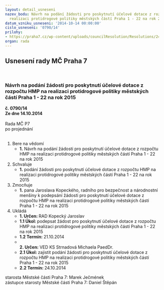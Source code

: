 ```yaml
---
layout: detail_usneseni
nazev_bodu: Návrh na podání žádosti pro poskytnutí účelové dotace z rozpočtu HMP na
  realizaci protidrogové politiky městských částí Praha 1 - 22 na rok 2015
datum_vzniku_usneseni: '2014-10-14 00:00:00'
cislo_usneseni: '0790/14'
prilohy:
- https://praha7.cz/wp-content/uploads/councilResolution/Resolutions/24591/47-14-%c5%be%c3%a1dost_2015.docx
organ: rada
---
```

<div id="ucUsn_pList" class="usn">
	<span><h2>Usnesení rady MČ Praha 7 </h2>
<br></span><div class="standBody">
<span><h3>Návrh na podání žádosti pro poskytnutí účelové dotace z rozpočtu HMP na realizaci protidrogové politiky městských částí Praha 1 - 22 na rok 2015</h3></span><div class="center">
		<strong>č. 0790/14</strong><br>
	</div>
<div class="center">
		<strong>Ze dne 14.10.2014</strong><br><br>
	</div>Rada MČ P7<br> po projednání<br><br><ol>
<li>Bere na vědomí<ul><li>
<strong>1.</strong> Návrh na podání žádosti pro poskytnutí účelové dotace z rozpočtu HMP na realizaci protidrogové politiky městských částí Praha 1 - 22 na rok 2015</li></ul>
</li>
<li>Schvaluje<ul><li>
<strong>1.</strong> podání žádosti pro poskytnutí účelové dotace z rozpočtu HMP na realizaci protidrogové politiky městských částí Praha 1 - 22 na rok 2015</li></ul>
</li>
<li>Zmocňuje<ul><li>
<strong>1.</strong> pana Jaroslava Kopeckého, radního pro bezpečnost a národnostní menšiny k podepsání žádosti pro poskytnutí účelové dotace z rozpočtu HMP na realizaci protidrogové politiky městských částí Praha 1 - 22 na rok 2015              </li></ul>
</li>
<li>Ukládá<ul>
<li>
<strong>1. Určen: </strong>RAD Kopecký Jaroslav</li>
<li>
<strong>1.1 Úkol: </strong>podepsat žádost pro poskytnutí účelové dotace z rozpočtu HMP na realizaci protidrogové politiky městských částí Praha 1 - 22 na rok 2015  </li>
<li>
<strong>1.2 Termín: </strong>21.10.2014</li>
<li>
<strong><br>2. Určen: </strong>VED KS Strnadová Michaela PaedDr.</li>
<li>
<strong>2.1 Úkol: </strong>zajistit podání žádosti pro poskytnutí účelové dotace z rozpočtu HMP na realizaci protidrogové politiky městských částí Praha 1 - 22 na rok 2015 </li>
<li>
<strong>2.2 Termín: </strong>24.10.2014</li>
</ul>
</li>
</ol>starosta Městské části Praha 7: Marek Ječmének<br>zástupce starosty Městské části Praha 7: Daniel Štěpán 
</div>
</div>